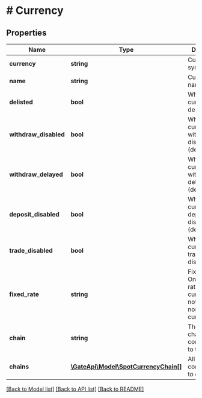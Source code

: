 # # Currency

## Properties

Name | Type | Description | Notes
------------ | ------------- | ------------- | -------------
**currency** | **string** | Currency symbol. | [optional] 
**name** | **string** | Currency name. | [optional] 
**delisted** | **bool** | Whether currency is de-listed. | [optional] 
**withdraw_disabled** | **bool** | Whether currency&#39;s withdrawal is disabled (deprecated). | [optional] 
**withdraw_delayed** | **bool** | Whether currency&#39;s withdrawal is delayed (deprecated). | [optional] 
**deposit_disabled** | **bool** | Whether currency&#39;s deposit is disabled (deprecated). | [optional] 
**trade_disabled** | **bool** | Whether currency&#39;s trading is disabled. | [optional] 
**fixed_rate** | **string** | Fixed fee rate. Only for fixed rate currencies, not valid for normal currencies | [optional] 
**chain** | **string** | The main chain corresponding to the coin. | [optional] 
**chains** | [**\GateApi\Model\SpotCurrencyChain[]**](SpotCurrencyChain.md) | All links corresponding to coins. | [optional] 

[[Back to Model list]](../../README.md#documentation-for-models) [[Back to API list]](../../README.md#documentation-for-api-endpoints) [[Back to README]](../../README.md)
